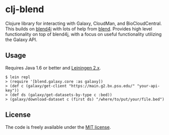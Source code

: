 # clj-blend

Clojure library for interacting with Galaxy, CloudMan, and BioCloudCentral. This
builds on [blend4j][0] with lots of help from [blend][1]. Provides high level
functionality on top of blend4j, with a focus on useful functionality utilizing
the Galaxy API.

[0]: https://github.com/jmchilton/blend4j
[1]: https://github.com/afgane/blend

## Usage

Requires Java 1.6 or better and [Leiningen 2.x][u1].

    $ lein repl
    > (require '[blend.galaxy.core :as galaxy])
    > (def c (galaxy/get-client "https://main.g2.bx.psu.edu/" "your-api-key"))
    > (def ds (galaxy/get-datasets-by-type c :bed))
    > (galaxy/download-dataset c (first ds) "/where/to/put/your/file.bed")
    

[u1]: https://github.com/technomancy/leiningen

## License

The code is freely available under the [MIT license][l1].

[l1]: http://www.opensource.org/licenses/mit-license.html
